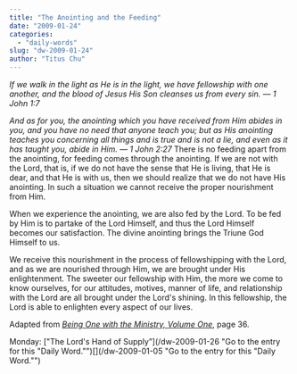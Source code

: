 ```yaml
---
title: "The Anointing and the Feeding"
date: "2009-01-24"
categories: 
  - "daily-words"
slug: "dw-2009-01-24"
author: "Titus Chu"
---
```


_If we walk in the light as He is in the light, we have fellowship with one another, and the blood of Jesus His Son cleanses us from every sin. — 1 John 1:7_

_And as for you, the anointing which you have received from Him abides in you, and you have no need that anyone teach you; but as His anointing teaches you concerning all things and is true and is not a lie, and even as it has taught you, abide in Him. — 1 John 2:27_ There is no feeding apart from the anointing, for feeding comes through the anointing. If we are not with the Lord, that is, if we do not have the sense that He is living, that He is dear, and that He is with us, then we should realize that we do not have His anointing. In such a situation we cannot receive the proper nourishment from Him.

When we experience the anointing, we are also fed by the Lord. To be fed by Him is to partake of the Lord Himself, and thus the Lord Himself becomes our satisfaction. The divine anointing brings the Triune God Himself to us.

We receive this nourishment in the process of fellowshipping with the Lord, and as we are nourished through Him, we are brought under His enlightenment. The sweeter our fellowship with Him, the more we come to know ourselves, for our attitudes, motives, manner of life, and relationship with the Lord are all brought under the Lord's shining. In this fellowship, the Lord is able to enlighten every aspect of our lives.

Adapted from [_Being One with the Ministry, Volume One_](/book-being-one-with-the-ministry-vol-1/ "Go to the entry for this book."), page 36.

Monday: ["The Lord's Hand of Supply”](/dw-2009-01-26 "Go to the entry for this "Daily Word."")[](/dw-2009-01-05 "Go to the entry for this "Daily Word."")

